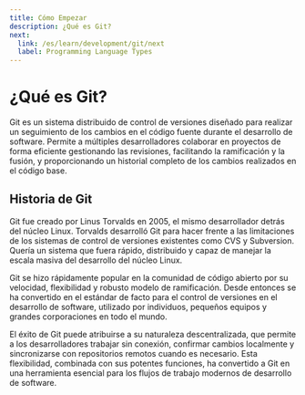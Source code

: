 ```yaml
---
title: Cómo Empezar
description: ¿Qué es Git?
next:
  link: /es/learn/development/git/next
  label: Programming Language Types
---
```


# ¿Qué es Git?

Git es un sistema distribuido de control de versiones diseñado para realizar un seguimiento de los cambios en el código fuente durante el desarrollo de software. Permite a múltiples desarrolladores colaborar en proyectos de forma eficiente gestionando las revisiones, facilitando la ramificación y la fusión, y proporcionando un historial completo de los cambios realizados en el código base.

## Historia de Git

Git fue creado por Linus Torvalds en 2005, el mismo desarrollador detrás del núcleo Linux. Torvalds desarrolló Git para hacer frente a las limitaciones de los sistemas de control de versiones existentes como CVS y Subversion. Quería un sistema que fuera rápido, distribuido y capaz de manejar la escala masiva del desarrollo del núcleo Linux.

Git se hizo rápidamente popular en la comunidad de código abierto por su velocidad, flexibilidad y robusto modelo de ramificación. Desde entonces se ha convertido en el estándar de facto para el control de versiones en el desarrollo de software, utilizado por individuos, pequeños equipos y grandes corporaciones en todo el mundo.

El éxito de Git puede atribuirse a su naturaleza descentralizada, que permite a los desarrolladores trabajar sin conexión, confirmar cambios localmente y sincronizarse con repositorios remotos cuando es necesario. Esta flexibilidad, combinada con sus potentes funciones, ha convertido a Git en una herramienta esencial para los flujos de trabajo modernos de desarrollo de software.